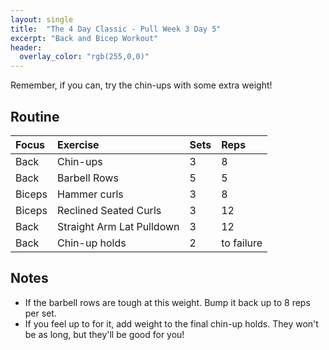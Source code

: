 ```yaml
---
layout: single
title:  "The 4 Day Classic - Pull Week 3 Day 5"
excerpt: "Back and Bicep Workout"
header:
  overlay_color: "rgb(255,0,0)"
---
```


Remember, if you can, try the chin-ups with some extra weight!

## Routine

| Focus | Exercise | Sets | Reps |
|:-|:-|:-|:-|
|Back|Chin-ups|3|8|
|Back|Barbell Rows|5|5|
|Biceps|Hammer curls|3|8|
|Biceps|Reclined Seated Curls|3|12|
|Back|Straight Arm Lat Pulldown|3|12|
|Back|Chin-up holds|2|to failure|

## Notes

- If the barbell rows are tough at this weight. Bump it back up to 8 reps per set.
- If you feel up to for it, add weight to the final chin-up holds. They won't be as long, but they'll be good for you!
